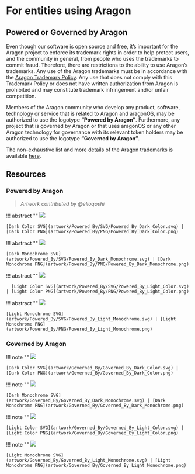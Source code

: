 # For entities using Aragon

## Powered or Governed by Aragon

Even though our software is open source and free, it’s important for the Aragon project to enforce its trademark rights in order to help protect users, and the community in general, from people who uses the trademarks to commit fraud. Therefore, there are restrictions to the ability to use Aragon’s trademarks. Any use of the Aragon trademarks must be in accordance with the [Aragon Trademark Policy](../association/legal/Trademark_policy.md). Any use that does not comply with this Trademark Policy or does not have written authorization from Aragon is prohibited and may constitute trademark infringement and/or unfair competition.

Members of the Aragon community who develop any product, software, technology or service that is related to Aragon and aragonOS, may be authorized to use the logotype **“Powered by Aragon”**. Furthermore, any project that is governed by Aragon or that uses aragonOS or any other Aragon technology for governance with its relevant token holders may be authorized to use the logotype **“Governed by Aragon”**.

The non-exhaustive list and more details of the Aragon trademarks is available [here](../association/legal/Trademark_policy.md).

## Resources

### Powered by Aragon

> _Artwork contributed by @elioqoshi_

!!! abstract ""
    [<img src="../artwork/Powered_By/PNG/Powered_By_Dark_Color.png">](artwork/Powered_By/PNG/Powered_By_Dark_Color.png)

    [Dark Color SVG](artwork/Powered_By/SVG/Powered_By_Dark_Color.svg) | [Dark Color PNG](artwork/Powered_By/PNG/Powered_By_Dark_Color.png)

!!! abstract ""
    [<img src="../artwork/Powered_By/PNG/Powered_By_Dark_Monochrome.png">](artwork/Powered_By/PNG/Powered_By_Dark_Monochrome.png)

    [Dark Monochrome SVG](artwork/Powered_By/SVG/Powered_By_Dark_Monochrome.svg) | [Dark Monochrome PNG](artwork/Powered_By/PNG/Powered_By_Dark_Monochrome.png)

!!! abstract ""
    [<img src="../artwork/Powered_By/PNG/Powered_By_Light_Color.png">](artwork/Powered_By/PNG/Powered_By_Light_Color.png)

      [Light Color SVG](artwork/Powered_By/SVG/Powered_By_Light_Color.svg) | [Light Color PNG](artwork/Powered_By/PNG/Powered_By_Light_Color.png)

!!! abstract ""
    [<img src="../artwork/Powered_By/PNG/Powered_By_Light_Monochrome.png">](artwork/Powered_By/PNG/Powered_By_Light_Monochrome.png)

    [Light Monochrome SVG](artwork/Powered_By/SVG/Powered_By_Light_Monochrome.svg) | [Light Monochrome PNG](artwork/Powered_By/PNG/Powered_By_Light_Monochrome.png)

### Governed by Aragon

!!! note ""
    [<img src="../artwork/Governed_By/Governed_By_Dark_Color.png">](artwork/Governed_By/Governed_By_Dark_Color.png)

    [Dark Color SVG](artwork/Governed_By/Governed_By_Dark_Color.svg) | [Dark Color PNG](artwork/Governed_By/Governed_By_Dark_Color.png)

!!! note ""
    [<img src="../artwork/Governed_By/Governed_By_Dark_Monochrome.png">](artwork/Governed_By/Governed_By_Dark_Monochrome.png)

    [Dark Monochrome SVG](artwork/Governed_By/Governed_By_Dark_Monochrome.svg) | [Dark Monochrome PNG](artwork/Governed_By/Governed_By_Dark_Monochrome.png)

!!! note ""
    [<img src="../artwork/Governed_By/Governed_By_Light_Color.png">](artwork/Governed_By/Governed_By_Light_Color.png)

    [Light Color SVG](artwork/Governed_By/Governed_By_Light_Color.svg) | [Light Color PNG](artwork/Governed_By/Governed_By_Light_Color.png)

!!! note ""
    [<img src="../artwork/Governed_By/Governed_By_Light_Monochrome.png">](artwork/Governed_By/Governed_By_Light_Monochrome.png)

    [Light Monochrome SVG](artwork/Governed_By/Governed_By_Light_Monochrome.svg) | [Light Monochrome PNG](artwork/Governed_By/Governed_By_Light_Monochrome.png)
